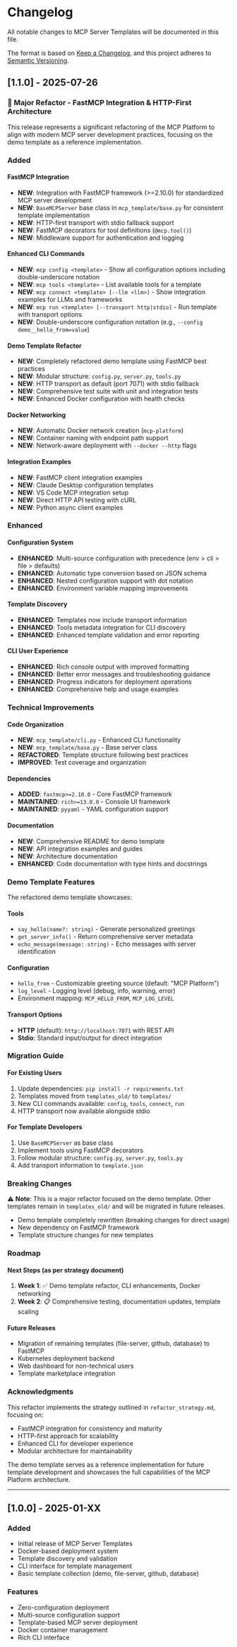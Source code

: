# Changelog

All notable changes to MCP Server Templates will be documented in this file.

The format is based on [Keep a Changelog](https://keepachangelog.com/en/1.0.0/),
and this project adheres to [Semantic Versioning](https://semver.org/spec/v2.0.0.html).

## [1.1.0] - 2025-07-26

### 🚀 Major Refactor - FastMCP Integration & HTTP-First Architecture

This release represents a significant refactoring of the MCP Platform to align with modern MCP server development practices, focusing on the demo template as a reference implementation.

### Added

#### FastMCP Integration
- **NEW**: Integration with FastMCP framework (>=2.10.0) for standardized MCP server development
- **NEW**: `BaseMCPServer` base class in `mcp_template/base.py` for consistent template implementation
- **NEW**: HTTP-first transport with stdio fallback support
- **NEW**: FastMCP decorators for tool definitions (`@mcp.tool()`)
- **NEW**: Middleware support for authentication and logging

#### Enhanced CLI Commands
- **NEW**: `mcp config <template>` - Show all configuration options including double-underscore notation
- **NEW**: `mcp tools <template>` - List available tools for a template
- **NEW**: `mcp connect <template> [--llm <llm>]` - Show integration examples for LLMs and frameworks
- **NEW**: `mcp run <template> [--transport http|stdio]` - Run template with transport options
- **NEW**: Double-underscore configuration notation (e.g., `--config demo__hello_from=value`)

#### Demo Template Refactor
- **NEW**: Completely refactored demo template using FastMCP best practices
- **NEW**: Modular structure: `config.py`, `server.py`, `tools.py`
- **NEW**: HTTP transport as default (port 7071) with stdio fallback
- **NEW**: Comprehensive test suite with unit and integration tests
- **NEW**: Enhanced Docker configuration with health checks

#### Docker Networking
- **NEW**: Automatic Docker network creation (`mcp-platform`)
- **NEW**: Container naming with endpoint path support
- **NEW**: Network-aware deployment with `--docker --http` flags

#### Integration Examples
- **NEW**: FastMCP client integration examples
- **NEW**: Claude Desktop configuration templates
- **NEW**: VS Code MCP integration setup
- **NEW**: Direct HTTP API testing with cURL
- **NEW**: Python async client examples

### Enhanced

#### Configuration System
- **ENHANCED**: Multi-source configuration with precedence (env > cli > file > defaults)
- **ENHANCED**: Automatic type conversion based on JSON schema
- **ENHANCED**: Nested configuration support with dot notation
- **ENHANCED**: Environment variable mapping improvements

#### Template Discovery
- **ENHANCED**: Templates now include transport information
- **ENHANCED**: Tools metadata integration for CLI discovery
- **ENHANCED**: Enhanced template validation and error reporting

#### CLI User Experience
- **ENHANCED**: Rich console output with improved formatting
- **ENHANCED**: Better error messages and troubleshooting guidance
- **ENHANCED**: Progress indicators for deployment operations
- **ENHANCED**: Comprehensive help and usage examples

### Technical Improvements

#### Code Organization
- **NEW**: `mcp_template/cli.py` - Enhanced CLI functionality
- **NEW**: `mcp_template/base.py` - Base server class
- **REFACTORED**: Template structure following best practices
- **IMPROVED**: Test coverage and organization

#### Dependencies
- **ADDED**: `fastmcp>=2.10.0` - Core FastMCP framework
- **MAINTAINED**: `rich>=13.0.0` - Console UI framework
- **MAINTAINED**: `pyyaml` - YAML configuration support

#### Documentation
- **NEW**: Comprehensive README for demo template
- **NEW**: API integration examples and guides
- **NEW**: Architecture documentation
- **ENHANCED**: Code documentation with type hints and docstrings

### Demo Template Features

The refactored demo template showcases:

#### Tools
- `say_hello(name?: string)` - Generate personalized greetings
- `get_server_info()` - Return comprehensive server metadata
- `echo_message(message: string)` - Echo messages with server identification

#### Configuration
- `hello_from` - Customizable greeting source (default: "MCP Platform")
- `log_level` - Logging level (debug, info, warning, error)
- Environment mapping: `MCP_HELLO_FROM`, `MCP_LOG_LEVEL`

#### Transport Options
- **HTTP** (default): `http://localhost:7071` with REST API
- **Stdio**: Standard input/output for direct integration

### Migration Guide

#### For Existing Users
1. Update dependencies: `pip install -r requirements.txt`
2. Templates moved from `templates_old/` to `templates/`
3. New CLI commands available: `config`, `tools`, `connect`, `run`
4. HTTP transport now available alongside stdio

#### For Template Developers
1. Use `BaseMCPServer` as base class
2. Implement tools using FastMCP decorators
3. Follow modular structure: `config.py`, `server.py`, `tools.py`
4. Add transport information to `template.json`

### Breaking Changes

⚠️ **Note**: This is a major refactor focused on the demo template. Other templates remain in `templates_old/` and will be migrated in future releases.

- Demo template completely rewritten (breaking changes for direct usage)
- New dependency on FastMCP framework
- Template structure changes for new templates

### Roadmap

#### Next Steps (as per strategy document)
1. **Week 1**: ✅ Demo template refactor, CLI enhancements, Docker networking
2. **Week 2**: 📋 Comprehensive testing, documentation updates, template scaling

#### Future Releases
- Migration of remaining templates (file-server, github, database) to FastMCP
- Kubernetes deployment backend
- Web dashboard for non-technical users
- Template marketplace integration

### Acknowledgments

This refactor implements the strategy outlined in `refactor_strategy.md`, focusing on:
- FastMCP integration for consistency and maturity
- HTTP-first approach for scalability
- Enhanced CLI for developer experience
- Modular architecture for maintainability

The demo template serves as a reference implementation for future template development and showcases the full capabilities of the MCP Platform architecture.

---

## [1.0.0] - 2025-01-XX

### Added
- Initial release of MCP Server Templates
- Docker-based deployment system
- Template discovery and validation
- CLI interface for template management
- Basic template collection (demo, file-server, github, database)

### Features
- Zero-configuration deployment
- Multi-source configuration support
- Template-based MCP server deployment
- Docker container management
- Rich CLI interface
